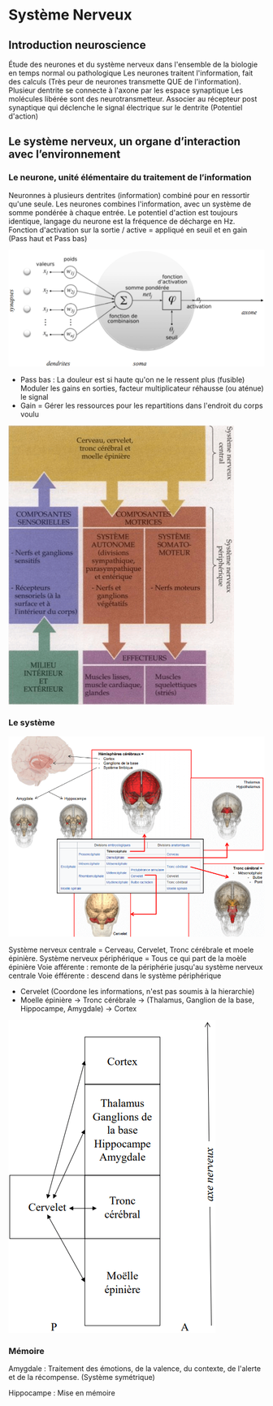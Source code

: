 # Système Nerveux

## Introduction neuroscience

Étude des neurones et du système nerveux dans l'ensemble de la biologie en temps normal ou pathologique Les neurones traitent l'information, fait des calculs \(Très peur de neurones transmette QUE de l'information\). Plusieur dentrite se connecte à l'axone par les espace synaptique Les molécules libérée sont des neurotransmetteur. Associer au récepteur post synaptique qui déclenche le signal électrique sur le dentrite \(Potentiel d'action\)

## Le système nerveux, un organe d’interaction avec l’environnement

### Le neurone, unité élémentaire du traitement de l’information

Neuronnes à plusieurs dentrites \(information\) combiné pour en ressortir qu'une seule. Les neurones combines l'information, avec un système de somme pondérée à chaque entrée. Le potentiel d'action est toujours identique, langage du neurone est la fréquence de décharge en Hz. Fonction d'activation sur la sortie / active = appliqué en seuil et en gain \(Pass haut et Pass bas\)

![](../../.gitbook/assets/neurones_somme_pondere.png)

* Pass bas : La douleur est si haute qu'on ne le ressent plus \(fusible\) Moduler les gains en sorties, facteur multiplicateur réhausse \(ou aténue\) le signal 
* Gain = Gérer les ressources pour les repartitions dans l'endroit du corps voulu

![](../../.gitbook/assets/systeme_nerveux_information.png)

### **Le système**

![](../../.gitbook/assets/systeme_nerveux_representation.png)

Système nerveux centrale = Cerveau, Cervelet, Tronc cérébrale et moele épinière. Système nerveux périphérique = Tous ce qui part de la moèle épinière Voie afférente : remonte de la périphérie jusqu'au système nerveux centrale Voie éfférente : descend dans le système périphérique

* Cervelet \(Coordone les informations, n'est pas soumis à la hierarchie\)
* Moelle épinière -&gt; Tronc cérébrale -&gt; \(Thalamus, Ganglion de la base, Hippocampe, Amygdale\) -&gt; Cortex

![](../../.gitbook/assets/cervelet_systeme_nerveux.png)

### **Mémoire**

Amygdale : Traitement des émotions, de la valence, du contexte, de l'alerte et de la récompense. \(Système symétrique\)

Hippocampe : Mise en mémoire

